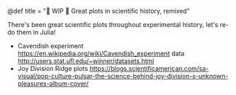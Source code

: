 @def title = "🚧 WIP 🚧 Great plots in scientific history, remixed"

There's been great scientific plots throughout experimental history, let's re-do them in Julia!

- Cavendish experiment https://en.wikipedia.org/wiki/Cavendish_experiment
  data http://users.stat.ufl.edu/~winner/datasets.html
- Joy Division Ridge plots https://blogs.scientificamerican.com/sa-visual/pop-culture-pulsar-the-science-behind-joy-division-s-unknown-pleasures-album-cover/
